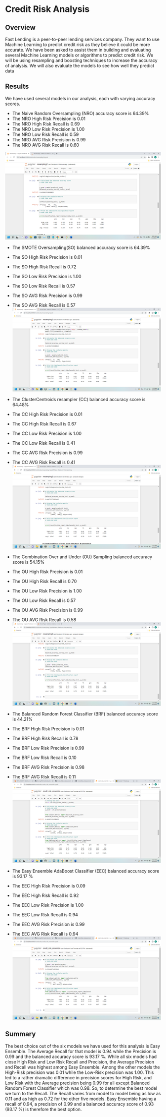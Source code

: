 # Credit Risk Analysis
## Overview
Fast Lending is a peer-to-peer lending services company. 
They want to use Machine Learning to predict credit risk as they believe it could be more accurate. We have been asked to assist them in building and evaluating several Machine Learning models or algorithms to predict credit risk. We will be using resampling and boosting techniques to increase the accuracy of analysis. We will also evaluate the models to see how well they predict data

## Results 

We have used several models in our analysis, each with varying accuracy scores.

* The Naive Random Oversampling (NRO) accuracy score is 64.39%
* The NRO High Risk Precision is 0.01
* The NRO High Risk Recall is 0.69
* The NRO Low Risk Precision is 1.00
* The NRO Low Risk Recall is 0.59
* The NRO AVG Risk Precision is 0.99
* The NRO AVG Risk Recall is 0.60


![alt text](https://github.com/quorinne/Credit_Risk_Analysis/blob/main/Resources/NaiveRandomOversampling.png?raw=true)


* The SMOTE Oversampling(SO) balanced accuracy score is 64.39% 
* The SO High Risk Precision is 0.01
* The SO High Risk Recall is 0.72
* The SO Low Risk Precision is 1.00
* The SO Low Risk Recall is 0.57
* The SO AVG Risk Precision is 0.99
* The SO AVG Risk Recall is 0.57
![alt text](https://github.com/quorinne/Credit_Risk_Analysis/blob/main/Resources/SMOTEOversampling.png?raw=true)

* The ClusterCentroids resampler (CC) balanced accuracy score is 64.48% 
* The CC High Risk Precision is 0.01
* The CC High Risk Recall is 0.67
* The CC Low Risk Precision is 1.00
* The CC Low Risk Recall is 0.41
* The CC AVG Risk Precision is 0.99
* The CC AVG Risk Recall is 0.41
![alt text](https://github.com/quorinne/Credit_Risk_Analysis/blob/main/Resources/CCUndersampling.png?raw=true)

* The Combination Over and Under (OU) Sampling balanced accuracy score is 54.15% 
* The OU High Risk Precision is 0.01
* The OU High Risk Recall is 0.70
* The OU Low Risk Precision is 1.00
* The OU Low Risk Recall is 0.57
* The OU AVG Risk Precision is 0.99
* The OU AVG Risk Recall is 0.58
![alt text](https://github.com/quorinne/Credit_Risk_Analysis/blob/main/Resources/OverUnderSampling.png?raw=true)

* The Balanced Random Forest Classifier (BRF) balanced accuracy score is 44.21% 
* The BRF High Risk Precision is 0.01
* The BRF High Risk Recall is 0.78
* The BRF Low Risk Precision is 0.99
* The BRF Low Risk Recall is 0.10
* The BRF AVG Risk Precision is 0.98
* The BRF AVG Risk Recall is 0.11
![alt text](https://github.com/quorinne/Credit_Risk_Analysis/blob/main/Resources/BalancedRandomForestClassifier.png?raw=true)

* The Easy Ensemble AdaBoost Classifier (EEC) balanced accuracy score is 93.17 %
* The EEC High Risk Precision is 0.09
* The EEC High Risk Recall is 0.92
* The EEC Low Risk Precision is 1.00
* The EEC Low Risk Recall is 0.94
* The EEC AVG Risk Precision is 0.99
* The EEC AVG Risk Recall is 0.94
![alt text](https://github.com/quorinne/Credit_Risk_Analysis/blob/main/Resources/EasyEnsembleAdaBoostClassifier.png?raw=true)


## Summary

The best choice out of the six models we have used for this analysis is Easy Ensemble. The Average Recall for that model is 0.94 while the Precision is 0.99 and the balanced accuracy score is 93.17 %. While all six models had close High Risk and Low Risk Recall and Precision, the Average Precision and Recall was highest among Easy Ensemble. Among the other models the High-Risk precision was 0.01 while the Low-Risk precision was 1.00. This led to a rather dramatic difference in precision scores for High Risk, and Low Risk with the Average precision being 0.99 for all except Balanced Random Forest Classifier which was 0.98.  So, to determine the best model we turn to the Recall. The Recall varies from model to model being as low as 0.11 and as high as 0.72 for the other five models. Easy Ensemble having a recall of 0.94, a precision of 0.99 and a balanced accuracy score of 0.93 (93.17 %)  is therefore the best option. 


